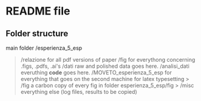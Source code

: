 README file
===========

Folder structure
----------------
main folder /esperienza_5_esp

> /relazione
    for all pdf versions of paper
> /fig
    for everythong concerning .figs, .pdfs, .ai's
> /dati
    raw and polished data goes here.
> /analisi_dati
    everuthing __code__ goes here.
> /MOVETO_esperienza_5_esp
    for everything that goes on the second machine 
    for latex typesetting
    > /fig
        a carbon copy of every fig in folder esperienza_5_esp/fig 
    > /misc
        everything else (log files, results to be 
        copied)


